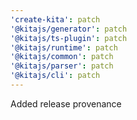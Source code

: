 ```yaml
---
'create-kita': patch
'@kitajs/generator': patch
'@kitajs/ts-plugin': patch
'@kitajs/runtime': patch
'@kitajs/common': patch
'@kitajs/parser': patch
'@kitajs/cli': patch
---
```


Added release provenance
